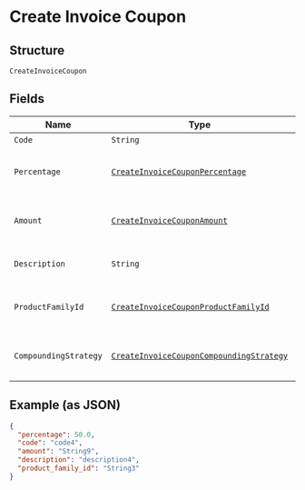 
# Create Invoice Coupon

## Structure

`CreateInvoiceCoupon`

## Fields

| Name | Type | Tags | Description | Getter | Setter |
|  --- | --- | --- | --- | --- | --- |
| `Code` | `String` | Optional | - | String getCode() | setCode(String code) |
| `Percentage` | [`CreateInvoiceCouponPercentage`](../../doc/models/containers/create-invoice-coupon-percentage.md) | Optional | This is a container for one-of cases. | CreateInvoiceCouponPercentage getPercentage() | setPercentage(CreateInvoiceCouponPercentage percentage) |
| `Amount` | [`CreateInvoiceCouponAmount`](../../doc/models/containers/create-invoice-coupon-amount.md) | Optional | This is a container for one-of cases. | CreateInvoiceCouponAmount getAmount() | setAmount(CreateInvoiceCouponAmount amount) |
| `Description` | `String` | Optional | **Constraints**: *Maximum Length*: `255` | String getDescription() | setDescription(String description) |
| `ProductFamilyId` | [`CreateInvoiceCouponProductFamilyId`](../../doc/models/containers/create-invoice-coupon-product-family-id.md) | Optional | This is a container for one-of cases. | CreateInvoiceCouponProductFamilyId getProductFamilyId() | setProductFamilyId(CreateInvoiceCouponProductFamilyId productFamilyId) |
| `CompoundingStrategy` | [`CreateInvoiceCouponCompoundingStrategy`](../../doc/models/containers/create-invoice-coupon-compounding-strategy.md) | Optional | This is a container for one-of cases. | CreateInvoiceCouponCompoundingStrategy getCompoundingStrategy() | setCompoundingStrategy(CreateInvoiceCouponCompoundingStrategy compoundingStrategy) |

## Example (as JSON)

```json
{
  "percentage": 50.0,
  "code": "code4",
  "amount": "String9",
  "description": "description4",
  "product_family_id": "String3"
}
```

